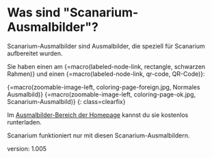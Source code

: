 # Was sind "Scanarium-Ausmalbilder"?

Scanarium-Ausmalbilder sind Ausmalbilder, die speziell für Scanarium aufbereitet wurden.

Sie haben einen am {=macro(labeled-node-link, rectangle, schwarzen Rahmen)} und einen {=macro(labeled-node-link, qr-code, QR-Code)}:

{=macro(zoomable-image-left, coloring-page-foreign.jpg, Normales Ausmalbild)}
{=macro(zoomable-image-left, coloring-page-ok.jpg, Scanarium-Ausmalbild)}
{: class=clearfix}

Im [Ausmalbilder-Bereich der Homepage](https://scanarium.com/coloring-pages.html) kannst du sie kostenlos runterladen.

Scanarium funktioniert nur mit diesen Scanarium-Ausmalbildern.


version: 1.005

